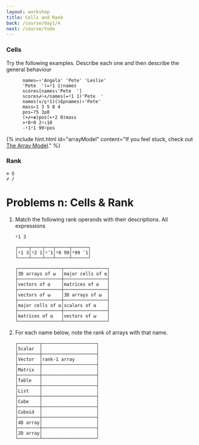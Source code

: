 ```yaml
---
layout: workshop
title: Cells and Rank
back: /course/day1/4
next: /course/todo
---
```


### Cells

Try the following examples. Describe each one and then describe the general behaviour 

```APL
      names←↑'Angela' 'Pete' 'Leslie'
      'Pete  '(=⍤1 1)names
      scores[names⍳'Pete  ']
      scores⌿⍨∧/names(=⍤1 1)'Pete  '
      names(∨/⍷⍤1)(⊃⌽⍴names)↑'Pete'
      mass←1 3 5 8 4
      pos←?5 3⍴0
      (+⌿÷≢)pos(×⍤2 0)mass
      ×⍤0⍤0 2⍨⍳10
      -⍤1⍤1 99⍨pos
```

{% include hint.html id="arrayModel" content="If you feel stuck, check out <a target=_blank href='/course/day1/arraymodel'>The Array Model</a>." %}

### Rank

```APL
⊖ ⌽
⌿ /
```

# Problems n: Cells & Rank
1. Match the following rank operands with their descriptions. All expressions


    `⍤1 3`

    ```APL
    ┌────┬────┬───┬─────┬──────┐
    │⍤1 3│⍤2 1│⍤¯1│⍤0 99│⍤99 ¯1│
    └────┴────┴───┴─────┴──────┘

    ┌────────────────┬────────────────┐
    │3D arrays of ⍵  │major cells of ⍺│
    ├────────────────┼────────────────┤
    │vectors of ⍺    │matrices of ⍺   │
    ├────────────────┼────────────────┤
    │vectors of ⍵    │3D arrays of ⍵  │
    ├────────────────┼────────────────┤
    │major cells of ⍺│scalars of ⍺    │
    ├────────────────┼────────────────┤
    │matrices of ⍺   │vectors of ⍵    │
    └────────────────┴────────────────┘
    ```

1. For each name below, note the rank of arrays with that name.

    ```APL
    ┌────────┬────────────────────┐
    │Scalar  │                    │
    ├────────┼────────────────────┤
    │Vector  │rank-1 array        │
    ├────────┼────────────────────┤
    │Matrix  │                    │
    ├────────┼────────────────────┤
    │Table   │                    │
    ├────────┼────────────────────┤
    │List    │                    │
    ├────────┼────────────────────┤
    │Cube    │                    │
    ├────────┼────────────────────┤
    │Cuboid  │                    │
    ├────────┼────────────────────┤
    │4D array│                    │
    ├────────┼────────────────────┤
    │2D array│                    │
    └────────┴────────────────────┘
    ```
